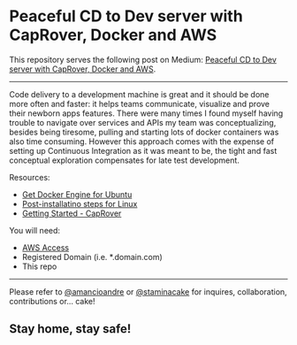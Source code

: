 # Peaceful CD to Dev server with CapRover, Docker and AWS

This repository serves the following post on Medium:
[Peaceful CD to Dev server with CapRover, Docker and AWS]().

---

Code delivery to a development machine is great and it should be done more often and faster: it helps teams communicate, visualize and prove their newborn apps features. There were many times I found myself having trouble to navigate over services and APIs my team was conceptualizing, besides being tiresome, pulling and starting lots of docker containers was also time consuming.
However this approach comes with the expense of setting up Continuous Integration as it was meant to be, the tight and fast conceptual exploration compensates for late test development.

Resources:

- [Get Docker Engine for Ubuntu](https://docs.docker.com/install/linux/docker-ce/ubuntu/)
- [Post-installatino steps for Linux](https://docs.docker.com/install/linux/linux-postinstall/)
- [Getting Started - CapRover](https://caprover.com/docs/get-started.html)

You will need:

- [AWS Access](https://aws.amazon.com/)
- Registered Domain (i.e. \*.domain.com)
- This repo

---

Please refer to [@amancioandre](https://github.com/amancioandre) or [@staminacake](https://github.com/stamincake) for inquires, collaboration, contributions or... cake!

## Stay home, stay safe!
